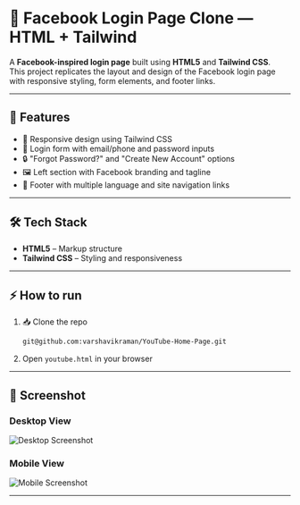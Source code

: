 # 📘 Facebook Login Page Clone — HTML + Tailwind

A **Facebook-inspired login page** built using **HTML5** and **Tailwind CSS**.  
This project replicates the layout and design of the Facebook login page with responsive styling, form elements, and footer links.  

---

## 🚀 Features
- 📱 Responsive design using Tailwind CSS  
- 🔑 Login form with email/phone and password inputs  
- 🔒 "Forgot Password?" and "Create New Account" options  
- 🖼️ Left section with Facebook branding and tagline  
- 🦶 Footer with multiple language and site navigation links  

---

## 🛠️ Tech Stack
- **HTML5** – Markup structure  
- **Tailwind CSS** – Styling and responsiveness  

---

## ⚡ How to run  
1. 📥 Clone the repo  
   ```bash
   git@github.com:varshavikraman/YouTube-Home-Page.git 
2. Open `youtube.html` in your browser

---

## 📸 Screenshot  

### Desktop View  
![Desktop Screenshot](Image/Screenshot%20from%202025-09-12%2021-51-07.png)  

### Mobile View  
![Mobile Screenshot](Image/Screenshot%20from%202025-09-12%2021-51-27.png)  

---

